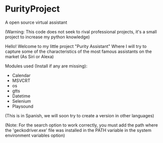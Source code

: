 # PurityProject
A open source virtual assistant


(Warning: This code does not seek to rival professional projects, it's a small project to increase my python knowledge)

Hello! Welcome to my little project "Purity Assistant" Where I will try to capture some of the characteristics of the most famous assistants on the market (As Siri or Alexa)

Modules used (Install if any are missing):

* Calendar
* MSVCRT
* os
* gtts
* Datetime
* Selenium
* Playsound


(This is in Spanish, we will soon try to create a version in other languages)

(Note: For the search option to work correctly, you must add the path where the 'geckodriver.exe' file was installed in the PATH variable in the system environment variables option)
